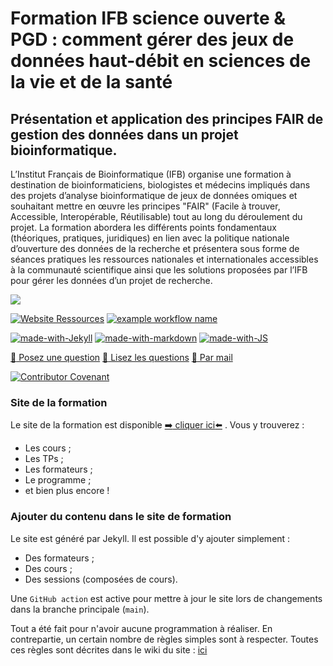 # Formation IFB science ouverte & PGD : comment gérer des jeux de données haut-débit en sciences de la vie et de la santé
## Présentation et application des principes FAIR de gestion des données dans un projet bioinformatique.

L’Institut Français de Bioinformatique (IFB) organise une formation à destination de bioinformaticiens, biologistes et médecins impliqués dans des projets d’analyse bioinformatique de jeux de données omiques et souhaitant mettre en œuvre les principes "FAIR" (Facile à trouver, Accessible, Interopérable, Réutilisable) tout au long du déroulement du projet. La formation abordera les différents points fondamentaux (théoriques, pratiques, juridiques) en lien avec la politique nationale d’ouverture des données de la recherche et présentera sous forme de séances pratiques les ressources nationales et internationales accessibles à la communauté scientifique ainsi que les solutions proposées par l’IFB pour gérer les données d’un projet de recherche.

[![](https://img.shields.io/badge/LICENCE-GNU--Affero-brightgreen.svg)](https://github.com/IFB-ElixirFr/IFB-FAIR-data-training/blob/main/LICENSE) 

[![Website Ressources](https://img.shields.io/website-up-down-green-red/http/shields.io.svg)](https://ifb-elixirfr.github.io/IFB-FAIR-data-training/)
[![example workflow name](https://github.com/IFB-ElixirFr/IFB-FAIR-data-training/workflows/Build%20and%20deploy%20Jekyll%20site%20to%20GitHub%20Pages/badge.svg)](https://ifb-elixirfr.github.io/IFB-FAIR-data-training/)

[![made-with-Jekyll](https://img.shields.io/badge/Made%20with-Jekyll-1f425f.svg)](https://jekyllrb.com/)
[![made-with-markdown](https://img.shields.io/badge/Made%20with-Markdown-1f425f.svg)](https://github.com/adam-p/markdown-here/wiki/Markdown-Cheatsheet)
[![made-with-JS](https://img.shields.io/badge/Made%20with-JS-1f425f.svg)](https://developer.mozilla.org/fr/docs/Web/JavaScript)

[:speech_balloon: Posez une question](https://github.com/IFB-ElixirFr/IFB-FAIR-data-training/discussions/new)
[:book: Lisez les questions](https://github.com/IFB-ElixirFr/IFB-FAIR-data-training/discussions?discussions_q=sort%3Atop)
[:e-mail: Par mail](mailto:thomas.denecker@gfrance-bioinformatique.fr)

[![Contributor Covenant](https://img.shields.io/badge/Contributor%20Covenant-v2.0%20adopted-ff69b4.svg)](code_of_conduct.md)

### Site de la formation 

Le site de la formation est disponible [:arrow_right: cliquer ici:arrow_left:](https://ifb-elixirfr.github.io/IFB-FAIR-data-training/index.html) . Vous y trouverez :
- Les cours ;
- Les TPs ; 
- Les formateurs ; 
- Le programme ;
- et bien plus encore ! 

### Ajouter du contenu dans le site de formation

Le site est généré par Jekyll. Il est possible d'y ajouter simplement :
- Des formateurs ;
- Des cours ;
- Des sessions (composées de cours).  

Une `GitHub action` est active pour mettre à jour le site lors de changements dans la branche principale (`main`). 

Tout a été fait pour n'avoir aucune programmation à réaliser. En contrepartie, un certain nombre de règles simples sont à respecter. Toutes ces règles sont décrites dans le wiki du site : [ici](https://github.com/IFB-ElixirFr/IFB-FAIR-data-training/wiki)
